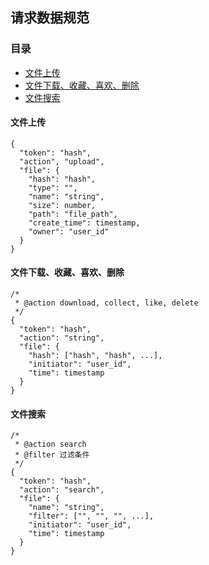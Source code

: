 ## 请求数据规范

### 目录
- [文件上传](#文件上传)
- [文件下载、收藏、喜欢、删除](#文件下载收藏喜欢删除)
- [文件搜索](#文件搜索)
#### 文件上传
```
{
  "token": "hash",
  "action", "upload",
  "file": {
    "hash": "hash",
    "type": "",
    "name": "string",
    "size": number,
    "path": "file_path",
    "create_time": timestamp,
    "owner": "user_id"
  }
}
```

#### 文件下载、收藏、喜欢、删除
```
/* 
 * @action download, collect, like, delete
 */
{
  "token": "hash",
  "action": "string",
  "file": {
    "hash": ["hash", "hash", ...],
    "initiator": "user_id",
    "time": timestamp
  }
}
```

#### 文件搜索
```
/* 
 * @action search
 * @filter 过滤条件
 */
{
  "token": "hash",
  "action": "search",
  "file": {
    "name": "string",
    "filter": ["", "", "", ...],
    "initiator": "user_id",
    "time": timestamp
  }
}
```
